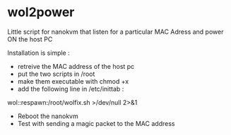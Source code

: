 # wol2power
Little script for nanokvm that listen for a particular MAC Adress and power ON the host PC

Installation is simple :
* retreive the MAC address of the host pc
* put the two scripts in /root
* make them executable with chmod +x
* add the following line in /etc/inittab :

wol::respawn:/root/wolfix.sh <MAC ADDRESS> >/dev/null 2>&1

* Reboot the nanokvm
* Test with sending a magic packet to the MAC address
